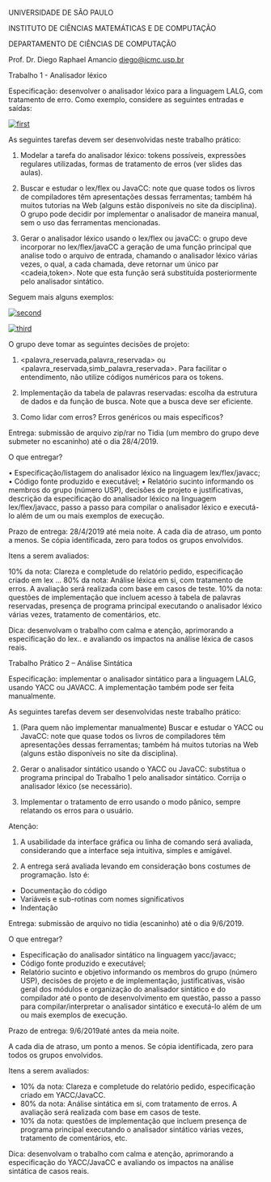 UNIVERSIDADE DE SÃO PAULO

INSTITUTO DE CIÊNCIAS MATEMÁTICAS E DE COMPUTAÇÃO

DEPARTAMENTO DE CIÊNCIAS DE COMPUTAÇÃO

Prof. Dr. Diego Raphael Amancio
diego@icmc.usp.br

Trabalho 1 - Analisador léxico

Especificação: desenvolver o analisador léxico para a linguagem LALG, com tratamento de erro. Como exemplo, considere as seguintes entradas e saídas:

[![first](./img/first.png)]()

As seguintes tarefas devem ser desenvolvidas neste trabalho prático:

1. Modelar a tarefa do analisador léxico: tokens possíveis, expressões regulares utilizadas, formas de tratamento de erros (ver slides das aulas).

2. Buscar e estudar o lex/flex ou JavaCC: note que quase todos os livros de compiladores têm apresentações dessas ferramentas; também há muitos tutorias na Web (alguns estão disponíveis no site da disciplina). O grupo pode decidir por implementar o analisador de maneira manual, sem o uso das ferramentas mencionadas.

3. Gerar o analisador léxico usando o lex/flex ou javaCC: o grupo deve incorporar no lex/flex/javaCC a geração de uma função principal que analise todo o arquivo de entrada, chamando o analisador léxico várias vezes, o qual, a cada chamada, deve retornar um único par <cadeia,token>. Note que esta função será substituída posteriormente pelo analisador sintático.

Seguem mais alguns exemplos:

[![second](./img/second.png)]()

[![third](./img/third.png)]()

O grupo deve tomar as seguintes decisões de projeto:

1. <palavra_reservada,palavra_reservada> ou <palavra_reservada,simb_palavra_reservada>. Para facilitar o entendimento, não utilize códigos numéricos para os tokens.

2. Implementação da tabela de palavras reservadas: escolha da estrutura de dados e da função de busca. Note que a busca deve ser eficiente.

3. Como lidar com erros? Erros genéricos ou mais específicos?

Entrega: submissão de arquivo zip/rar no Tidia (um membro do grupo deve submeter no escaninho) até o dia 28/4/2019.

O que entregar? 

• Especificação/listagem do analisador léxico na linguagem lex/flex/javacc;
• Código fonte produzido e executável;
• Relatório sucinto informando os membros do grupo (número USP), decisões de projeto e justificativas, descrição da especificação do analisador léxico na linguagem lex/flex/javacc, passo a passo para compilar o analisador léxico e executá-lo além de um ou mais exemplos de execução.

Prazo de entrega: 28/4/2019 até meia noite. A cada dia de atraso, um ponto a menos. Se cópia identificada, zero para todos os grupos envolvidos.

Itens a serem avaliados: 

10% da nota: Clareza e completude do relatório pedido, especificação criado em lex ...
80% da nota: Análise léxica em si, com tratamento de erros. A avaliação será realizada com base em casos de teste.
10% da nota: questões de implementação que incluem acesso à tabela de palavras reservadas, presença de programa principal executando o analisador léxico várias vezes, tratamento de comentários, etc.

Dica: desenvolvam o trabalho com calma e atenção, aprimorando a especificação do lex.. e avaliando os impactos na análise léxica de casos reais.

Trabalho Prático 2 – Análise Sintática

Especificação:  implementar  o  analisador  sintático  para  a  linguagem  LALG,  usando  YACC  ou JAVACC. A implementação também pode ser feita manualmente.

As seguintes tarefas devem ser desenvolvidas neste trabalho prático:

1.  (Para  quem  não  implementar  manualmente)  Buscar  e  estudar  o  YACC  ou  JavaCC:  note  que quase todos os livros de compiladores têm apresentações dessas ferramentas; também há muitos tutorias na Web (alguns estão disponíveis no site da disciplina).

2.  Gerar  o  analisador  sintático  usando  o  YACC  ou  JavaCC:  substitua  o  programa  principal  do Trabalho 1 pelo analisador sintático. Corrija o analisador léxico (se necessário).

3.  Implementar  o  tratamento  de  erro  usando  o  modo  pânico,  sempre  relatando  os  erros  para  o usuário.

Atenção:

1.  A  usabilidade  da  interface  gráfica  ou  linha  de  comando  será  avaliada,  considerando  que  a interface seja intuitiva, simples e amigável.

2. A entrega será avaliada levando em consideração bons costumes de programação. Isto é:
* Documentação do código
* Variáveis e sub-rotinas com nomes significativos
* Indentação

Entrega: submissão de arquivo no tidia (escaninho) até o dia 9/6/2019.

O que entregar?
* Especificação do analisador sintático na linguagem yacc/javacc; 
* Código fonte produzido e executável;
* Relatório sucinto e objetivo informando os membros do grupo (número USP), decisões de projeto e de implementação, justificativas, visão geral dos módulos e organização do analisador sintático e   do   compilador   até   o   ponto   de   desenvolvimento   em   questão,   passo   a   passo   para compilar/interpretar o analisador sintático e executá-lo além de um ou mais exemplos de execução.

Prazo de entrega: 9/6/2019até antes da meia noite.

A  cada  dia  de  atraso,  um  ponto  a  menos.  Se  cópia  identificada,  zero  para  todos  os  grupos envolvidos.

Itens a serem avaliados:
- 10% da nota: Clareza e completude do relatório pedido, especificação criado em YACC/JavaCC.
- 80% da nota: Análise sintática em si, com tratamento de erros. A avaliação será realizada com base em casos de teste.
- 10%  da  nota:  questões  de  implementação  que  incluem  presença  de  programa  principal executando o analisador sintático várias vezes, tratamento de comentários, etc.

Dica:   desenvolvam   o   trabalho   com   calma   e   atenção,   aprimorando   a   especificação   do YACC/JavaCC e avaliando os impactos na análise sintática de casos reais.
